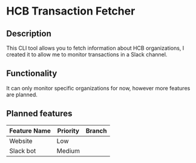 # HCB Transaction Fetcher

## Description
This CLI tool allows you to fetch information about HCB organizations, I created it to allow me to monitor transactions in a Slack channel.

## Functionality
It can only monitor specific organizations for now, however more features are planned.

## Planned features
| Feature Name | Priority | Branch |
|--------------|----------|--------|
| Website      | Low      |        |
| Slack bot    | Medium   |        |